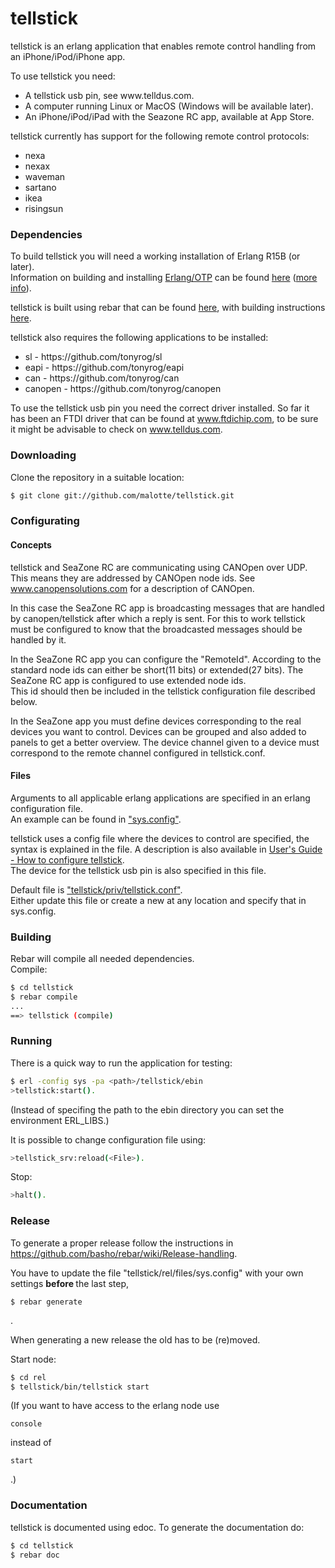 tellstick
=====

tellstick is an erlang application that enables remote control handling from 
an iPhone/iPod/iPhone app.

To use tellstick you need:
<ul>
<li>A tellstick usb pin, see www.telldus.com. </li>
<li>A computer running Linux or MacOS (Windows will be available later).</li>
<li>An iPhone/iPod/iPad with the Seazone RC app, available at App Store.</li>
</ul>

tellstick currently has support for the following remote control protocols:
<ul>
<li>nexa</li>
<li>nexax</li>
<li>waveman</li>
<li>sartano</li>
<li>ikea</li>
<li>risingsun</li>
</ul>

### Dependencies

To build tellstick you will need a working installation of Erlang R15B (or
later).<br/>
Information on building and installing [Erlang/OTP](http://www.erlang.org)
can be found [here](https://github.com/erlang/otp/wiki/Installation)
([more info](https://github.com/erlang/otp/blob/master/INSTALL.md)).

tellstick is built using rebar that can be found [here](https://github.com/basho/rebar), with building instructions [here](https://github.com/basho/rebar/wiki/Building-rebar).

tellstick also requires the following applications to be installed:
<ul>
<li>sl - https://github.com/tonyrog/sl</li>
<li>eapi - https://github.com/tonyrog/eapi</li>
<li>can - https://github.com/tonyrog/can</li>
<li>canopen - https://github.com/tonyrog/canopen</li>
</ul>

To use the tellstick usb pin you need the correct driver installed.
So far it has been an FTDI driver that can be found at www.ftdichip.com, to be sure it might be advisable to check on www.telldus.com.

### Downloading

Clone the repository in a suitable location:

```sh
$ git clone git://github.com/malotte/tellstick.git
```
### Configurating
#### Concepts

tellstick and SeaZone RC are communicating using CANOpen over UDP. This means they are addressed by CANOpen node ids. See www.canopensolutions.com for a description of CANOpen. 

In this case the SeaZone RC app is broadcasting messages that are handled by canopen/tellstick after which a reply is sent. For this to work tellstick must be configured to know that the broadcasted messages should be handled by it.

In the SeaZone RC app you can configure the "RemoteId". According to the standard node ids can either be short(11 bits) or extended(27 bits). The SeaZone RC app is configured to use extended node ids.<br/>
This id should then be included in the tellstick configuration file described below.

In the SeaZone app you must define devices corresponding to the real devices you want to control. Devices can be grouped and also added to panels to get a better overview. The device channel given to a device must correspond to the remote channel configured in tellstick.conf.

#### Files

Arguments to all applicable erlang applications are specified in an erlang configuration file.<br/>
An example can be found in ["sys.config"](https://github.com/malotte/tellstick/raw/master/sys.config).<br/>

tellstick uses a config file where the devices to control are specified, the syntax is explained in the file. A description is also available in [User's Guide - How to configure tellstick](wiki/howto_configure_tellstick).<br/>
The device for the tellstick usb pin is also specified in this file. <br/>

Default file is ["tellstick/priv/tellstick.conf"](https://github.com/malotte/tellstick/raw/master/priv/tellstick.conf).<br/>
Either update this file or create a new at any location and specify that in sys.config.

### Building

Rebar will compile all needed dependencies.<br/>
Compile:

```sh
$ cd tellstick
$ rebar compile
...
==> tellstick (compile)
```

### Running

There is a quick way to run the application for testing:

```sh
$ erl -config sys -pa <path>/tellstick/ebin
>tellstick:start().
```
(Instead of specifing the path to the ebin directory you can set the environment ERL_LIBS.)

It is possible to change configuration file using:

```sh
>tellstick_srv:reload(<File>).
```

Stop:

```sh
>halt().
```

### Release

To generate a proper release follow the instructions in 
https://github.com/basho/rebar/wiki/Release-handling.

You have to update the file "tellstick/rel/files/sys.config" with your own settings <b> before </b> the last step, 
```
$ rebar generate
```
.

When generating a new release the old has to be (re)moved.

Start node:

```sh
$ cd rel
$ tellstick/bin/tellstick start
```

(If you want to have access to the erlang node use 
``` 
console 
```
instead of 
``` 
start
```
.)

### Documentation

tellstick is documented using edoc. To generate the documentation do:

```sh
$ cd tellstick
$ rebar doc
```

